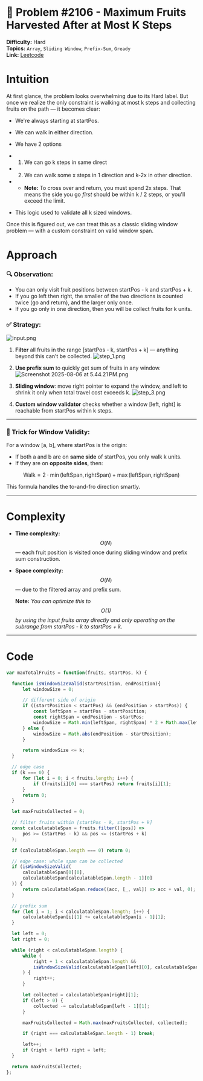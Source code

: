 
# 🧩 Problem #2106 - Maximum Fruits Harvested After at Most K Steps

**Difficulty:** Hard  
**Topics:**  `Array`, `Sliding Window`, `Prefix-Sum`, `Gready`  
**Link:** [Leetcode](https://leetcode.com/problems/maximum-fruits-harvested-after-at-most-k-steps/description/)

# Intuition

At first glance, the problem looks overwhelming due to its Hard label. But once we realize the only constraint is walking at most k steps and collecting fruits on the path — it becomes clear:

- We're always starting at startPos.
- We can walk in either direction.
- We have 2 options 
- 1. We can go k steps in same direct
- 2. We can walk some x steps in 1 direction and k-2x in other direction. 
- - **Note:** To cross over and return, you must spend 2x steps. That means the side you go *first* should be within k / 2 steps, or you'll exceed the limit.

- This logic used to validate all k sized windows.


Once this is figured out, we can treat this as a classic sliding window problem — with a custom constraint on valid window span.

# Approach

### 🔍 Observation:

- You can only visit fruit positions between startPos - k and startPos + k.
- If you go left then right, the smaller of the two directions is counted twice (go and return), and the larger only once.
- If you go only in one direction, then you will be collect fruits for k units.

### ✅ Strategy:
![input.png](https://assets.leetcode.com/users/images/0734b772-28f1-434c-8425-33239738f7c3_1754482348.6180677.png)

1. **Filter** all fruits in the range [startPos - k, startPos + k] — anything beyond this can’t be collected.
![step_1.png](https://assets.leetcode.com/users/images/bdf67038-44aa-42a8-bc16-6790e4da7022_1754482397.1214542.png)

2. **Use prefix sum** to quickly get sum of fruits in any window.
![Screenshot 2025-08-06 at 5.44.21 PM.png](https://assets.leetcode.com/users/images/edd14bb6-9aa2-4ac6-9fc6-691de9521b64_1754482480.7589943.png)

4. **Sliding window**: move right pointer to expand the window, and left to shrink it only when total travel cost exceeds k.
![step_3.png](https://assets.leetcode.com/users/images/621bfc60-6005-4168-aa6e-4136e0864429_1754482503.438655.png)

5. **Custom window validator** checks whether a window [left, right] is reachable from startPos within k steps.

---

### 🧠 Trick for Window Validity:

For a window [a, b], where startPos is the origin:

- If both a and b are on **same side** of startPos, you only walk k units.
- If they are on **opposite sides**, then:

$$
\text{Walk} = 2 \cdot \min(\text{leftSpan}, \text{rightSpan}) + \max(\text{leftSpan}, \text{rightSpan})
$$


This formula handles the to-and-fro direction smartly.

---

# Complexity

- **Time complexity:**  
$$O(N)$$ — each fruit position is visited once during sliding window and prefix sum construction.

- **Space complexity:**  
  $$O(N)$$ — due to the filtered array and prefix sum.  

  **Note:** _You can optimize this to $$O(1)$$ by using the input fruits array directly and only operating on the subrange from startPos - k to startPos + k._

---

# Code
``` javascript []
var maxTotalFruits = function(fruits, startPos, k) {

  function isWindowSizeValid(startPosition, endPosition){
      let windowSize = 0;

      // different side of origin
      if ((startPosition < startPos) && (endPosition > startPos)) {
          const leftSpan = startPos - startPosition;
          const rightSpan = endPosition - startPos;
          windowSize = Math.min(leftSpan, rightSpan) * 2 + Math.max(leftSpan, rightSpan);
      } else {
          windowSize = Math.abs(endPosition - startPosition);
      }

      return windowSize <= k;
  }

  // edge case
  if (k === 0) {
      for (let i = 0; i < fruits.length; i++) {
          if (fruits[i][0] === startPos) return fruits[i][1];
      }
      return 0;
  }

  let maxFruitsCollected = 0;

  // filter fruits within [startPos - k, startPos + k]
  const calculatableSpan = fruits.filter(([pos]) =>
      pos >= (startPos - k) && pos <= (startPos + k)
  );

  if (calculatableSpan.length === 0) return 0;

  // edge case: whole span can be collected
  if (isWindowSizeValid(
      calculatableSpan[0][0],
      calculatableSpan[calculatableSpan.length - 1][0]
  )) {
      return calculatableSpan.reduce((acc, [_, val]) => acc + val, 0);
  }

  // prefix sum
  for (let i = 1; i < calculatableSpan.length; i++) {
      calculatableSpan[i][1] += calculatableSpan[i - 1][1];
  }

  let left = 0;
  let right = 0;

  while (right < calculatableSpan.length) {
      while (
          right + 1 < calculatableSpan.length &&
          isWindowSizeValid(calculatableSpan[left][0], calculatableSpan[right + 1][0])
      ) {
          right++;
      }

      let collected = calculatableSpan[right][1];
      if (left > 0) {
          collected -= calculatableSpan[left - 1][1];
      }

      maxFruitsCollected = Math.max(maxFruitsCollected, collected);

      if (right === calculatableSpan.length - 1) break;

      left++;
      if (right < left) right = left;
  }

  return maxFruitsCollected;
};
```
